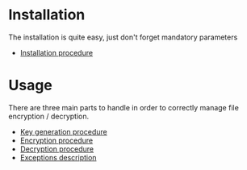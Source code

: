 # Installation

The installation is quite easy, just don't forget mandatory parameters
  * [Installation procedure](installation_proc.md)
 
# Usage

There are three main parts to handle in order to correctly manage file encryption / decryption.
  * [Key generation procedure](key_generation_proc.md)
  * [Encryption procedure](encryption_proc.md)
  * [Decryption procedure](decryption_proc.md)
  * [Exceptions description](exception_desc.md)
